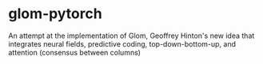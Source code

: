 # glom-pytorch
An attempt at the implementation of Glom, Geoffrey Hinton's new idea that integrates neural fields, predictive coding, top-down-bottom-up, and attention (consensus between columns)
